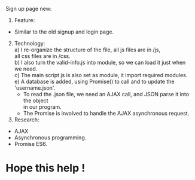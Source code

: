 Sign up page new:
1) Feature:  
- Similar to the old signup and login page.

2) Technology:  
	a) I re-organize the structure of the file, all js files are in /js,  
	all css files are in /css.  
	b) I also turn the valid-info.js into module, so we can load it just when we need.  
	c) The main script js is also set as module, it import required modules.  
	e) A database is added, using Promise() to call and to update the 'username.json'.  
	- To read the .json file, we need an AJAX call, and JSON parse it into the object  
	in our program.  
	- The Promise is involved to handle the AJAX asynchronous request.
3) Research:
- AJAX
- Asynchronous programming.
- Promise ES6.

# Hope this help !
